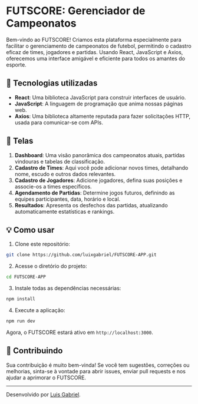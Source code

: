 # FUTSCORE: Gerenciador de Campeonatos

Bem-vindo ao FUTSCORE! Criamos esta plataforma especialmente para facilitar o gerenciamento de campeonatos de futebol, permitindo o cadastro eficaz de times, jogadores e partidas. Usando React, JavaScript e Axios, oferecemos uma interface amigável e eficiente para todos os amantes do esporte.

## 🚀 Tecnologias utilizadas

- **React**: Uma biblioteca JavaScript para construir interfaces de usuário.
- **JavaScript**: A linguagem de programação que anima nossas páginas web.
- **Axios**: Uma biblioteca altamente reputada para fazer solicitações HTTP, usada para comunicar-se com APIs.

## 🎨 Telas

1. **Dashboard**: Uma visão panorâmica dos campeonatos atuais, partidas vindouras e tabelas de classificação.
2. **Cadastro de Times**: Aqui você pode adicionar novos times, detalhando nome, escudo e outros dados relevantes.
3. **Cadastro de Jogadores**: Adicione jogadores, defina suas posições e associe-os a times específicos.
4. **Agendamento de Partidas**: Determine jogos futuros, definindo as equipes participantes, data, horário e local.
5. **Resultados**: Apresenta os desfechos das partidas, atualizando automaticamente estatísticas e rankings.

## 💡 Como usar

1. Clone este repositório:

```bash
git clone https://github.com/luixgabriel/FUTSCORE-APP.git
```

2. Acesse o diretório do projeto:

```bash
cd FUTSCORE-APP
```

3. Instale todas as dependências necessárias:

```bash
npm install
```

4. Execute a aplicação:

```bash
npm run dev
```

Agora, o FUTSCORE estará ativo em `http://localhost:3000`.

## 🤝 Contribuindo

Sua contribuição é muito bem-vinda! Se você tem sugestões, correções ou melhorias, sinta-se à vontade para abrir issues, enviar pull requests e nos ajudar a aprimorar o FUTSCORE.

---

Desenvolvido por [Luis Gabriel](https://github.com/luixgabriel).

